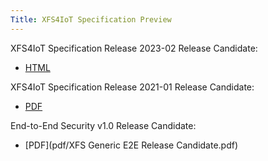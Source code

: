 ```yaml
---
Title: XFS4IoT Specification Preview
---
```


XFS4IoT Specification Release 2023-02 Release Candidate:
- [HTML](html/index.html)

XFS4IoT Specification Release 2021-01 Release Candidate:
- [PDF](pdf/XFS4IoT-Release-2021-1-Release-Candidate.pdf)

End-to-End Security v1.0 Release Candidate:
- [PDF](pdf/XFS Generic E2E Release Candidate.pdf)

